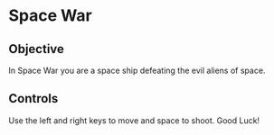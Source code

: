 # Space War

## Objective
In Space War you are a space ship defeating the evil aliens of space. 

## Controls
Use the left and right keys to move and space to shoot. Good Luck!
